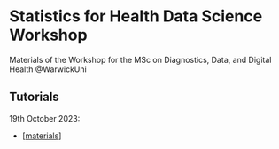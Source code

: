 # Statistics for Health Data Science Workshop

Materials of the Workshop for the MSc on Diagnostics, Data, and Digital Health @WarwickUni 

## Tutorials

19th October 2023:
  * [[materials](https://colab.research.google.com/drive/1FcbtdGuIuwurN3EGpIDyS8xEEiWTmbSj?usp=sharing)] 

